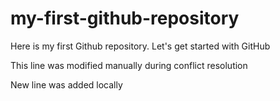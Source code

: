 # my-first-github-repository

Here is my first Github repository. Let's get started with GitHub

This line was modified manually during conflict resolution

New line was added locally
